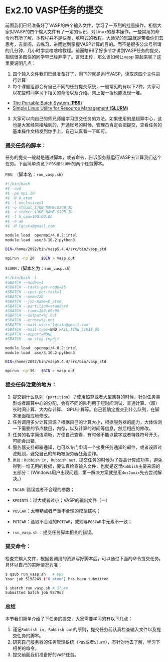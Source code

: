# Ex2.10 VASP任务的提交

前面我们已经准备好了VASP的四个输入文件，学习了一系列的批量操作。相信大家对VASP的四个输入文件有了一定的认识，对Linux的基本操作，一些常用的命令也有所了解。本教程并不是快餐，填鸭式的教程。大师兄的思路就是带着你们去思考，去查阅，去练习，进而达到掌握VASP计算的目的。而不是很多公众号所谓的几分钟，几小时学会啥啥啥教程。前面瞎BB了好多节才讲到VASP任务的提交，相信很多图快的同学早已经弃学了。言归正传，那么该如何让vasp 算起来呢？这里要说明几点：

1. 四个输入文件我们已经准备好了，剩下的就是运行VASP，读取这四个文件进行计算
2. 每个课题组都会有自己不同的任务提交系统，一般常见的有以下2种，大家可以花些时间学习下相关的命令以及介绍。网上搜一搜也能发现一堆。

* [The Portable Batch System (**PBS**)](https://www.openpbs.org/)
* [Simple Linux Utility for Resource Management (**SLURM**)](https://slurm.schedmd.com/documentation.html)

3. 大家可以向自己的师兄师姐学习提交任务的方法。如果使用的是超算中心，这也是大家经常接触到的，开通账号的时候，管理员肯定会把提交，查看任务的基本操作文档发到你手上，自己认真看一下即可。



### 提交任务的脚本：

任务的提交一般就是通过脚本，或者命令，告诉服务器运行VASP去计算我们这个任务。下面简单浏览下`PBS`和`SLURM`的两个任务脚本。

`PBS`: （脚本名：`run_vasp.sh`）

```bash
#!/bin/bash
#$ -cwd
#$ -pe mpi 20
#$ -N O_atom
#$ -l exclusive=1
#$ -o stdout_$JOB_NAME.$JOB_ID
#$ -e stderr_$JOB_NAME.$JOB_ID
#$ -l h_cpu=100:00:00
#$ -m ae
#$ -M lqcata@gmail.com

module load  openmpi/4.0.2:intel
module load  ase/3.16.2:python3

BIN=/home/2092/bin/vasp5.4.4/src/bin/vasp_std

mpirun -np 20   $BIN > vasp.out
```



`SLURM`：(脚本名为：`run_vasp.sh`)

```bash
#!/bin/bash -l
#SBATCH --nodes=1
#SBATCH --tasks-per-node=36
#SBATCH --cpus-per-task=1
#SBATCH --mem=72G
#SBATCH --job-name=O_atom
#SBATCH --partition=standard
#SBATCH --time=108:00:00
#SBATCH --output=%j.out
#SBATCH --error=%j.out
#SBATCH --mail-user='lqcata@gmail.com'
#SBATCH --mail-type=END,FAIL,TIME_LIMIT_90
#SBATCH --export=NONE
#SBATCH --no-step-tmpdir

module load  openmpi/4.0.2:intel
module load  ase/3.16.2:python3

BIN=/home/2092/bin/vasp5.4.4/src/bin/vasp_std

mpirun -np 36   $BIN > vasp.out

```



### 提交任务注意的地方：

1. 提交到什么队列（`partition`）？使用超算或者大型集群的时候，针对任务类型或者超算中心的分配，会有不同的队列用于短时间测试、普通计算、（超）长时间计算、大内存计算、 GPU计算等。自己要确定提交到什么队列，在脚本里面相应地修改。
2. 任务调用多少计算资源？根据自己的计算大小，根据服务器的能力，大体估测一下需要的节点数目，内存，以及计算的时间等信息，然后相应的修改。
3. 任务的名字简洁清晰，方便自己查看，有时候不能以数字或者特殊符号开头，可能会出错。
4. 服务器支持邮箱通知，也可以专门申请一个接受任务通知的邮件，或者设置过滤规则，避免自己的邮箱被服务器狂轰滥炸。 
5. `原则：Rubbish in, Rubbish out.` 提交任务的时候为了提高计算成功率，避免得到一堆无用的数据，要认真检查输入文件，也就是这里`Rubbish`主要来源的五部分：（Windows用户出现问题，第一解决方案就是用`dos2unix`先去尝试解决。）

* `INCAR`: 错误或者不合理的参数；
* `KPOINTS`：过大或者过小；VASP的输出文件（一）

* `POSCAR`：太粗糙或者严重不合理的模型结构；

* `POTCAR`：选取不合理的`POTCAR`，或则与`POSCAR`中元素不一致；

* `run_vasp.sh` ：提交任务脚本相关的错误。

  

### 提交命令：

检查完输入文件，根据要调用的资源写好脚本后，可以通过下面的命令提交任务。具体以自己的实际情况为准：

```bash
$ qsub run_vasp.sh   # PBS 
Your job 5198249 ("O_atom") has been submitted

$ sbatch run_vasp.sh # Slurm
Submitted batch job 987963
```



### 总结

本节我们简单介绍了下任务的提交，大家需要学习的有以下几点：

1. 谨记`Rubbish in, Rubbish out`的原则，提交任务前认真检查输入文件以及提交任务的脚本。
2. 研究自己服务器的任务管理系统（`PBS`或者`Slurm`），有针对地去了解，学习下相关的命令。
3. 提交前面我们准备好的`VASP`任务。
